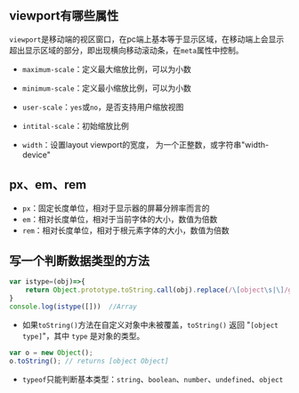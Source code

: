 ## viewport有哪些属性

`viewport`是移动端的视区窗口，在pc端上基本等于显示区域，在移动端上会显示超出显示区域的部分，即出现横向移动滚动条，在`meta`属性中控制。

- `maximum-scale`：定义最大缩放比例，可以为小数

- `minimum-scale`：定义最小缩放比例，可以为小数

- `user-scale`：`yes`或`no`，是否支持用户缩放视图
- `intital-scale`：初始缩放比例
- `width`：设置layout viewport的宽度， 为一个正整数，或字符串"width-device" 

## px、em、rem

- `px`：固定长度单位，相对于显示器的屏幕分辨率而言的
- `em`：相对长度单位，相对于当前字体的大小，数值为倍数
- `rem`：相对长度单位，相对于根元素字体的大小，数值为倍数

## 写一个判断数据类型的方法

```javascript
var istype=(obj)=>{
    return Object.prototype.toString.call(obj).replace(/\[object\s|\]/g,'');// \[匹配"["，\s匹配空字符串，整体就是全局匹配"[object "或者"]"
}
console.log(istype([]))  //Array
```
-  如果`toString()`方法在自定义对象中未被覆盖，`toString()` 返回 "`[object type]`"，其中 `type` 是对象的类型。
```javascript
var o = new Object();
o.toString(); // returns [object Object]
```
- `typeof`只能判断基本类型：`string`、`boolean`、`number`、`undefined`、`object`
